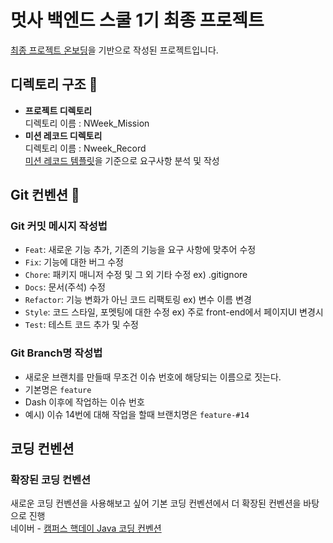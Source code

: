 # 멋사 백엔드 스쿨 1기 최종 프로젝트

[최종 프로젝트 온보딩](https://www.notion.so/6-e4fd3527d43744398d417e7fc0ffff12)을 기반으로 작성된 프로젝트입니다.

## 디렉토리 구조 🧱
- **프로젝트 디렉토리**  
디렉토리 이름 : NWeek_Mission  
- **미션 레코드 디렉토리**  
디렉토리 이름 : Nweek_Record  
[미션 레코드 템플릿](https://likelion.notion.site/NWeek_OOO-md-9cdf4c2f01be4feb9594265f86fdf6c1)을 기준으로 요구사항 분석 및 작성

## Git 컨벤션 🍆

### Git 커밋 메시지 작성법
- `Feat`: 새로운 기능 추가, 기존의 기능을 요구 사항에 맞추어 수정
- `Fix`: 기능에 대한 버그 수정
- `Chore`: 패키지 매니저 수정 및 그 외 기타 수정 ex) .gitignore
- `Docs`: 문서(주석) 수정
- `Refactor`: 기능 변화가 아닌 코드 리팩토링 ex) 변수 이름 변경
- `Style`: 코드 스타일, 포멧팅에 대한 수정 ex) 주로 front-end에서 페이지UI 변경시
- `Test`: 테스트 코드 추가 및 수정

### Git Branch명 작성법
- 새로운 브랜치를 만들때 무조건 이슈 번호에 해당되는 이름으로 짓는다.
- 기본명은 `feature`
- Dash 이후에 작업하는 이슈 번호
- 예시) 이슈 14번에 대해 작업을 할때 브랜치명은 `feature-#14`

## 코딩 컨벤션
### 확장된 코딩 컨벤션  
새로운 코딩 컨벤션을 사용해보고 싶어 기본 코딩 컨벤션에서 더 확장된 컨벤션을 바탕으로 진행  
네이버 - [캠퍼스 핵데이 Java 코딩 컨벤션](https://naver.github.io/hackday-conventions-java/)  
